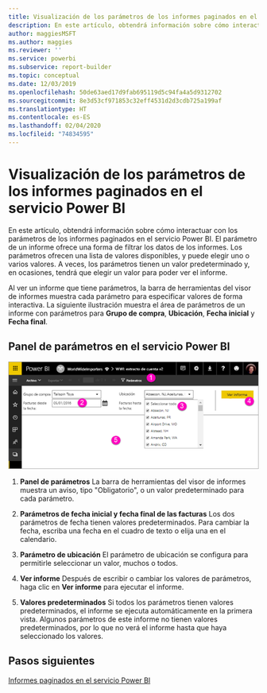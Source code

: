 ```yaml
---
title: Visualización de los parámetros de los informes paginados en el servicio Power BI
description: En este artículo, obtendrá información sobre cómo interactuar con los parámetros de los informes paginados en el servicio Power BI.
author: maggiesMSFT
ms.author: maggies
ms.reviewer: ''
ms.service: powerbi
ms.subservice: report-builder
ms.topic: conceptual
ms.date: 12/03/2019
ms.openlocfilehash: 50de63aed17d9fab695119d5c94fa4a5d9312702
ms.sourcegitcommit: 8e3d53cf971853c32eff4531d2d3cdb725a199af
ms.translationtype: HT
ms.contentlocale: es-ES
ms.lasthandoff: 02/04/2020
ms.locfileid: "74834595"
---
```

# <a name="view-parameters-for-paginated-reports-in-the-power-bi-service"></a>Visualización de los parámetros de los informes paginados en el servicio Power BI

En este artículo, obtendrá información sobre cómo interactuar con los parámetros de los informes paginados en el servicio Power BI.  El parámetro de un informe ofrece una forma de filtrar los datos de los informes. Los parámetros ofrecen una lista de valores disponibles, y puede elegir uno o varios valores. A veces, los parámetros tienen un valor predeterminado y, en ocasiones, tendrá que elegir un valor para poder ver el informe.  

Al ver un informe que tiene parámetros, la barra de herramientas del visor de informes muestra cada parámetro para especificar valores de forma interactiva. La siguiente ilustración muestra el área de parámetros de un informe con parámetros para **Grupo de compra**, **Ubicación**, **Fecha inicial** y **Fecha final**.  

## <a name="parameters-pane-in-the-power-bi-service"></a>Panel de parámetros en el servicio Power BI

![Visualización de informes paginados con parámetros](media/paginated-reports-view-parameters/power-bi-paginated-view-parameters.png)
  
1.  **Panel de parámetros** La barra de herramientas del visor de informes muestra un aviso, tipo "Obligatorio", o un valor predeterminado para cada parámetro.    
  
2.  **Parámetros de fecha inicial y fecha final de las facturas** Los dos parámetros de fecha tienen valores predeterminados. Para cambiar la fecha, escriba una fecha en el cuadro de texto o elija una en el calendario.  
  
3.  **Parámetro de ubicación** El parámetro de ubicación se configura para permitirle seleccionar un valor, muchos o todos. 
  
4.  **Ver informe** Después de escribir o cambiar los valores de parámetros, haga clic en **Ver informe** para ejecutar el informe. 

5. **Valores predeterminados** Si todos los parámetros tienen valores predeterminados, el informe se ejecuta automáticamente en la primera vista. Algunos parámetros de este informe no tienen valores predeterminados, por lo que no verá el informe hasta que haya seleccionado los valores.  

## <a name="next-steps"></a>Pasos siguientes

[Informes paginados en el servicio Power BI](end-user-paginated-report.md)
